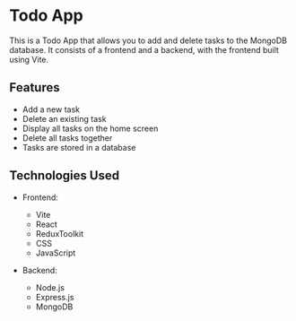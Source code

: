 # Todo App

This is a Todo App that allows you to add and delete tasks to the MongoDB database. It consists of a frontend and a backend, with the frontend built using Vite.

## Features

- Add a new task
- Delete an existing task
- Display all tasks on the home screen
- Delete all tasks together
- Tasks are stored in a database

## Technologies Used

- Frontend:
  - Vite
  - React
  - ReduxToolkit
  - CSS
  - JavaScript
    
- Backend:
  - Node.js
  - Express.js
  - MongoDB
